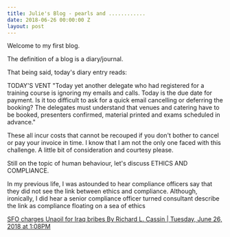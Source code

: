```yaml
---
title: Julie's Blog - pearls and ............
date: 2018-06-26 00:00:00 Z
layout: post
---
```


Welcome to my first blog.

The definition of a blog is a diary/journal.

That being said, today's diary entry reads:

TODAY'S VENT
"Today yet another delegate who had registered for a training course is ignoring my emails and calls.  Today is the due date for payment.
Is it too difficult to ask for a quick email cancelling or deferring the booking?  The delegates must understand that venues and catering have to be booked, presenters confirmed, material printed and exams scheduled in advance."

These all incur costs that cannot be recouped if you don't bother to cancel or pay your invoice in time. 
I know that I am not the only one faced with this challenge.  A little bit of consideration and courtesy please.

Still on the topic of human behaviour, let's discuss ETHICS AND COMPLIANCE.

In my previous life, I was astounded to hear compliance officers say that they did not see the link between ethics and compliance.  Although, ironically, I did hear a senior compliance officer turned consultant describe the link as compliance floating on a sea of ethics



<a href="http://www.fcpablog.com/blog/2018/6/26/sfo-charges-unaoil-for-iraq-bribes.html?utm_source=feedburner&utm_medium=feed&utm_campaign=Feed%3A+fcpablog%2FsLbh+%28The+FCPA+Blog%29"> SFO charges Unaoil for Iraq bribes
By Richard L. Cassin | Tuesday, June 26, 2018 at 1:08PM

